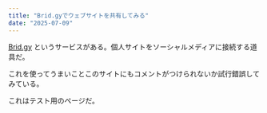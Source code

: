 ```yaml
---
title: "Brid.gyでウェブサイトを共有してみる"
date: "2025-07-09"
---
```


[Brid.gy](https://brid.gy/about) というサービスがある。個人サイトをソーシャルメディアに接続する道具だ。

これを使ってうまいことこのサイトにもコメントがつけられないか試行錯誤してみている。

これはテスト用のページだ。

[](https://brid.gy/publish/bluesky) [](https://brid.gy/publish/mastodon)
